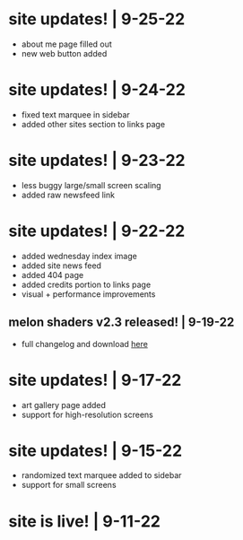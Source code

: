 # <update/> site updates! | 9-25-22
- about me page filled out
- new web button added

# <update/> site updates! | 9-24-22
- fixed text marquee in sidebar
- added other sites section to links page

# <update/> site updates! | 9-23-22
- less buggy large/small screen scaling
- added raw newsfeed link

# <update/> site updates! | 9-22-22
- added wednesday index image
- added site news feed
- added 404 page
- added credits portion to links page
- visual + performance improvements

## <news/> melon shaders v2.3 released! | 9-19-22
- full changelog and download [here](https://github.com/ashie404/MelonShaders/releases/tag/v2.3)

# <update/> site updates! | 9-17-22
- art gallery page added
- support for high-resolution screens

# <update/> site updates! | 9-15-22
- randomized text marquee added to sidebar
- support for small screens

# <update/> site is live! | 9-11-22